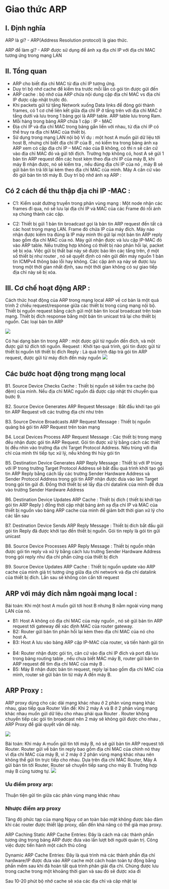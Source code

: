 # Giao thức ARP 

## I. Định nghĩa
ARP là gì? - ARP(Address Resolution protocol) là giao thức.

ARP để làm gì? - ARP được sử dụng để ánh xạ địa chỉ IP với địa chỉ MAC tương ứng trong mạng LAN
## II. Tổng quan
- ARP cho biết địa chỉ MAC từ địa chỉ IP tương ứng.
- Duy trì bộ nhớ cache để kiểm tra trước mỗi lần có gói tin được gửi đến
- ARP cache : bộ nhớ của ARP chứa nội dung cặp địa chỉ MAC vs địa chỉ IP được cập nhật trước đó.
- Khi packets gửi từ tầng Network xuống Data links để đóng gói thành frames, có 1 cơ chế liên kết giữa địa chỉ IP ở tầng trên với địa chỉ MAC ở tầng dưới và lưu trong 1 bảng gọi là ARP table. ARP table lưu trong Ram.
- Mỗi hàng trong bảng ARP chứa 1 cặp : IP - MAC
- Địa chỉ IP và địa chỉ MAC trong bảng gắn liền với nhau, từ địa chỉ IP có thể truy ra địa chỉ MAC của thiết bị.
- Sử dụng trong mạng LAN nội bộ
Ví dụ : một host A muốn gửi dữ liệu tới host B, nhưng chỉ biết địa chỉ IP của B , nó kiểm tra trong bảng ánh xạ ARP xem có cặp địa chỉ IP – MAC nào của B không, có thì n sẽ căn cứ vào địa chỉ MAC đó và gửi tới địch.
Trường hợp không có, host A sẽ gửi 1 bản tin ARP request đến các host kèm theo địa chỉ IP của máy B, khi máy B nhận được, nó sẽ kiểm tra , nếu đúng địa chỉ IP của nó , máy B sẽ gửi bản tin trả lời lại kèm theo địa chỉ MAC của mình. Máy A căn cứ vào đó gửi bản tin tới máy B.
Duy trì bộ nhớ ánh xạ ARP :
## Có 2 cách để thu thập địa chỉ IP -MAC :

- C1: Kiểm soát đường truyền trong phân vùng mạng : Một node nhận các frames đi qua, nó sẽ lưu lại địa chỉ IP và MAC của các Frame đó rồi ánh xạ chúng thành các cặp.

- C2: Thiết bị gửi 1 bản tin broadcast gọi là bản tin ARP request đến tất cả các host trong mạng LAN. Frame đó chứa IP của máy đích. Máy nào nhận được kiểm tra đúng là IP máy mình thì gửi lại một bản tin ARP reply bao gồm địa chỉ MAC của nó. Máy gửi nhận được và lưu cặp IP-MAC đó vào ARP table. Nếu trường hợp không có thiết bị nào phản hồi lại, packet sẽ bị xóa. Việc gửi bị thất bại này sẽ được báo lên các tầng trên, ở một số thiết bị như router , nó sẽ quyết định có nên gửi đến máy nguồn 1 bản tin ICMPv4 thông báo lỗi hay không. Các cặp ánh xạ này sẽ được lưu trong một thời gian nhất định, sau một thời gian không có sự giao tiếp địa chỉ này sẽ bị xóa.

## III. Cơ chế hoạt động ARP :
Cách thức hoạt động của ARP trong mạng local
ARP về cơ bản là một quá trình 2 chiều request/response giữa các thiết bị trong cùng mạng nội bộ. Thiết bị nguồn request bằng cách gửi một bản tin local broadcast trên toàn mạng. Thiết bị đích response bằng một bản tin unicast trả lại cho thiết bị nguồn.
Các loại bản tin ARP

<img src="https://i.imgur.com/3w1cyS2.png">

Có hai dạng bản tin trong ARP : một được gửi từ nguồn đến đích, và một được gửi từ đích tới nguồn.
Request : Khởi tạo quá trình, gói tin được gửi từ thiết bị nguồn tới thiết bị đích
Reply : Là quá trình đáp trả gói tin ARP request, được gửi từ máy đích đến máy nguồn
<img src="https://i.imgur.com/vwI74cj.png">

## Các bước hoạt động trong mạng local

B1. Source Device Checks Cache : Thiết bị nguồn sẽ kiểm tra cache (bộ đệm) của mình. Nếu địa chỉ MAC nguồn đã được cập nhật thì chuyển qua bước 9.

B2. Source Device Generates ARP Request Message : Bắt đầu khởi tạo gói tin ARP Request với các trường địa chỉ như trên

B3. Source Device Broadcasts ARP Request Message : Thiết bị nguồn quảng bá gói tin ARP Request trên toàn mạng

B4. Local Devices Process ARP Request Message : Các thiết bị trong mạng đều nhận được gói tin ARP Request. Gói tin được xử lý bằng cách các thiết bị đều nhìn vào trường địa chỉ Target Protocol Address. Nếu trùng với địa chỉ của mình thì tiếp tục xử lý, nếu không thì hủy gói tin

B5. Destination Device Generates ARP Reply Message : Thiết bị với IP trùng với IP trong trường Target Protocol Address sẽ bắt đầu quá trình khởi tạo gói tin ARP Reply bằng cách lấy các trường Sender Hardware Address và Sender Protocol Address trong gói tin ARP nhận được đưa vào làm Target trong gói tin gửi đi. Đồng thời thiết bị sẽ lấy địa chỉ datalink của mình để đưa vào trường Sender Hardware Address

B6. Destination Device Updates ARP Cache : Thiết bị đích ( thiết bị khởi tạo gói tin ARP Reply ) đồng thời cập nhật bảng ánh xạ địa chỉ IP và MAC của thiết bị nguồn vào bảng ARP cache của mình để giảm bớt thời gian xử lý cho các lần sau

B7. Destination Device Sends ARP Reply Message : Thiết bị đích bắt đầu gửi gói tin Reply đã được khởi tạo đến thiết bị nguồn. Gói tin reply là gói tin gửi unicast

B8. Source Device Processes ARP Reply Message : Thiết bị nguồn nhận được gói tin reply và xử lý bằng cách lưu trường Sender Hardware Address trong gói reply như địa chỉ phần cứng của thiết bị đích

B9. Source Device Updates ARP Cache : Thiết bị nguồn update vào ARP cache của mình giá trị tương ứng giữa địa chỉ network và địa chỉ datalink của thiết bị đích. Lần sau sẽ không còn cần tới request

## ARP với máy đích nằm ngoài mạng local :
Bài toán: Khi một host A muốn gửi tới host B nhưng B nằm ngoài vùng mạng LAN của nó.

- B1: Host A không có địa chỉ MAC của máy nguồn , nó sẽ gửi bản tin ARP request tới gateway để xác định MAC của router gateway.
- B2: Router gửi bản tin phản hồi lại kèm theo địa chỉ MAC của nó cho host A.
- B3: Host A lưu vào bảng ARP cặp IP-MAC của router, và tiến hành gửi tin .
- B4: Router nhận được gói tin, căn cứ vào địa chỉ IP đích và port đã lưu trong bảng routing table , nếu chưa biết MAC máy B, router gửi bản tin ARP request để tìm địa chỉ MAC của máy B .
- B5: Máy B nhận được bản tin request, reply lại bao gồm địa chỉ MAC của mình, router sẽ gửi bản tin từ máy A đến máy B.

## ARP Proxy :
ARP proxy dùng cho các dải mạng khác nhau ở 2 phân vùng mạng khác nhau, giao tiếp qua Router
Vấn đề: Khi 2 máy A và B ở 2 phân vùng mạng khác nhau muốn gửi dữ liệu cho nhau phải qua Router . Router không chuyển tiếp các gói tin broadcast nên 2 máy sẽ không gửi được cho nhau , ARP Proxy để giải quyết vấn đề này.

<img src="https://i.imgur.com/RmnDC0Q.png">

Bài toán: Khi máy A muốn gửi tin tới máy B, nó sẽ gửi bản tin ARP request tới Router. Router gửi về bản tin reply bao gồm địa chỉ MAC của chính nó thay vì địa chỉ MAC của máy B, vì 2 máy ở 2 phân vùng mạng khác nhau nên không thể gửi tin trực tiếp cho nhau.
Dựa trên địa chỉ MAC Router, Máy A gửi bản tin tới Router, Router sẽ chuyển tiếp sang cho máy B. Trường hợp máy B cũng tương tự.
<img src="https://i.imgur.com/PXpGy2e.png">

### Ưu điểm proxy arp:
Thuận tiện gửi tin giữa các phân vùng mạng khác nhau
### Nhược điểm arp proxy

Tăng độ phức tạp của mạng
Nguy cơ an toàn bảo mật không được bảo đảm khi các router được thiết lập proxy, dẫn đến khả năng có thể giả mạo proxy.

ARP Caching
Static ARP Cache Entries: Đây là cách mà các thành phần tương ứng trong bảng ARP được đưa vào lần lượt bởi người quản trị. Công việc được tiến hành một cách thủ công

Dynamic ARP Cache Entries: Đây là quá trình mà các thành phần địa chỉ hardware/IP được đưa vào ARP cache một cách hoàn toàn tự động bằng phần mềm sau khi đã hoàn tất quá trình phân giải địa chỉ. Chúng được lưu trong cache trong một khoảng thời gian và sau đó sẽ được xóa đi

Sau 10-20 phút bộ nhớ cache sẽ xóa các địa chỉ và câp nhật lại
